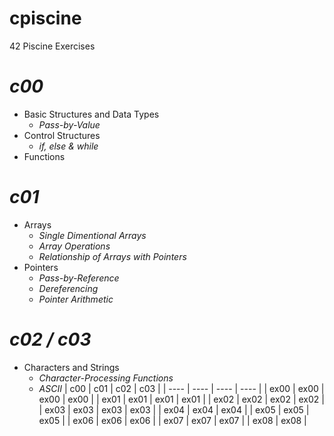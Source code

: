 # cpiscine
42 Piscine Exercises
# *c00*
- Basic Structures and Data Types
  - _Pass-by-Value_
- Control Structures
  - _if, else & while_
- Functions
# *c01*
- Arrays
  - _Single Dimentional Arrays_
  - _Array Operations_
  - _Relationship of Arrays with Pointers_
- Pointers
  - _Pass-by-Reference_
  - _Dereferencing_
  - _Pointer Arithmetic_
# *c02 / c03*
- Characters and Strings
  - _Character-Processing Functions_
  - _ASCII_
| c00  | c01  | c02  | c03  |
| ---- | ---- | ---- | ---- |
| ex00 | ex00 | ex00 | ex00 |
| ex01 | ex01 | ex01 | ex01 |
| ex02 | ex02 | ex02 | ex02 |
| ex03 | ex03 | ex03 | ex03 |
| ex04 | ex04 | ex04 |
| ex05 | ex05 | ex05 |
| ex06 | ex06 | ex06 |
| ex07 | ex07 | ex07 |
       | ex08 | ex08 |
